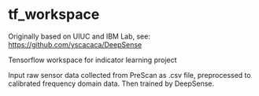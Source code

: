 # tf_workspace
Originally based on UIUC and IBM Lab, see: https://github.com/yscacaca/DeepSense

Tensorflow workspace for indicator learning project

Input raw sensor data collected from PreScan as .csv file, preprocessed to calibrated frequency domain data. Then trained by DeepSense.
